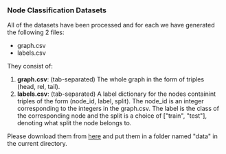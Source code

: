 ### Node Classification Datasets

All of the datasets have been processed and for each we have generated the following 2 files:
- graph.csv
- labels.csv

They consist of:

1. **graph.csv**: (tab-separated) The whole graph in the form of triples (head, rel, tail).
2. **labels.csv**: (tab-separated) A label dictionary for the nodes containint triples of the form (node_id, label, split). The node_id is an integer corresponding to the integers in the graph.csv. The label is the class of the corresponding node and the split is a choice of ["train", "test"], denoting what split the node belongs to.

Please download them from [here](https://owncloud.skel.iit.demokritos.gr/index.php/s/NEf6Oei35yng5Cd) and put them in a folder named "data" in the current directory.
